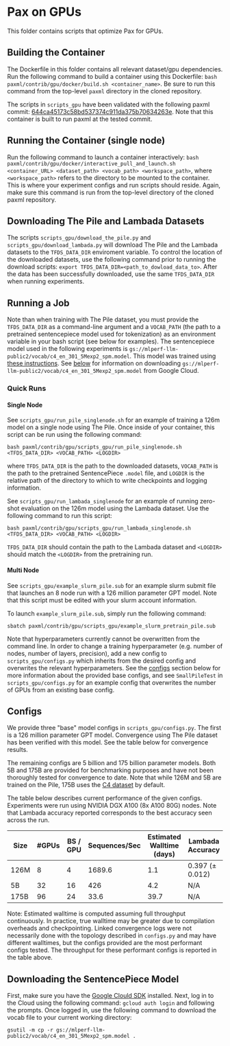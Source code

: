 # Pax on GPUs
This folder contains scripts that optimize Pax for GPUs.

## Building the Container
The Dockerfile in this folder contains all relevant dataset/gpu dependencies. Run the following command to build a container using this Dockerfile: `bash paxml/contrib/gpu/docker/build.sh <container_name>`. Be sure to run this command from the top-level `paxml` directory in the cloned repository.

The scripts in `scripts_gpu` have been validated with the following paxml commit: [644ca45173c58bd537374c911da375b70634263e](https://github.com/google/paxml/commit/644ca45173c58bd537374c911da375b70634263e). Note that this container is built to run paxml at the tested commit.

## Running the Container (single node)
Run the following command to launch a container interactively: `bash paxml/contrib/gpu/docker/interactive_pull_and_launch.sh <container_URL> <dataset_path> <vocab_path> <workspace_path>`, where `<workspace_path>` refers to the directory to be mounted to the container. This is where your experiment configs and run scripts should reside. Again, make sure this command is run from the top-level directory of the cloned paxml repository. 

## Downloading The Pile and Lambada Datasets
The scripts `scripts_gpu/download_the_pile.py` and `scripts_gpu/download_lambada.py` will download The Pile and the Lambada datasets to the `TFDS_DATA_DIR` enviroment variable. To control the location of the downloaded datasets, use the following command prior to running the download scripts: `export TFDS_DATA_DIR=<path_to_dowload_data_to>`. After the data has been successfully downloaded, use the same `TFDS_DATA_DIR` when running experiments.

## Running a Job
Note than when training with The Pile dataset, you must provide the `TFDS_DATA_DIR` as a command-line argument and a `VOCAB_PATH` (the path to a pretrained sentencepiece model used for tokenization) as an environment variable in your bash script (see below for examples). The sentencepiece model used in the following experiments is `gs://mlperf-llm-public2/vocab/c4_en_301_5Mexp2_spm.model`. This model was trained using [these instructions](https://github.com/sgpyc/training/blob/paxml-llm-draft/large_language_model/paxml/utils/generate_spm.md). See [below](#Downloading-the-SentencePiece-Model) for information on downloading `gs://mlperf-llm-public2/vocab/c4_en_301_5Mexp2_spm.model` from Google Cloud. 

### Quick Runs
#### Single Node
See `scripts_gpu/run_pile_singlenode.sh` for an example of training a 126m model on a single node using The Pile. Once inside of your container, this script can be run using the following command: 
``` 
bash paxml/contrib/gpu/scripts_gpu/run_pile_singlenode.sh <TFDS_DATA_DIR> <VOCAB_PATH> <LOGDIR>
```
where `TFDS_DATA_DIR` is the path to the downloaded datasets, `VOCAB_PATH` is the path to the pretrained SentencePiece `.model` file, and `LOGDIR` is the relative path of the directory to which to write checkpoints and logging information.

See `scripts_gpu/run_lambada_singlenode` for an example of running zero-shot evaluation on the 126m model using the Lambada dataset. Use the following command to run this script:
``` 
bash paxml/contrib/gpu/scripts_gpu/run_lambada_singlenode.sh <TFDS_DATA_DIR> <VOCAB_PATH> <LOGDIR>
```
`TFDS_DATA_DIR` should contain the path to the Lambada dataset and `<LOGDIR>` should match the `<LOGDIR>` from the pretraining run.

#### Multi Node
See `scripts_gpu/example_slurm_pile.sub` for an example slurm submit file that launches an 8 node run with a 126 million parameter GPT model. Note that this script must be edited with your slurm account information. 

To launch `example_slurm_pile.sub`, simply run the following command: 
```
sbatch paxml/contrib/gpu/scripts_gpu/example_slurm_pretrain_pile.sub
```
Note that hyperparameters currently cannot be overwritten from the command line. In order to change a training hyperparameter (e.g. number of nodes, number of layers, precision), add a new config to `scripts_gpu/configs.py` which inherits from the desired config and overwrites the relevant hyperparameters. See the [configs](#Configs) section below for more information about the provided base configs, and see `SmallPileTest` in `scripts_gpu/configs.py` for an example config that overwrites the number of GPUs from an existing base config. 

## Configs
We provide three "base" model configs in `scripts_gpu/configs.py`. The first is a 126 million parameter GPT model. Convergence using The Pile dataset has been verified with this model. See the table below for convergence results. 

The remaining configs are 5 billion and 175 billion parameter models. Both 5B and 175B are provided for benchmarking purposes and have not been thoroughly tested for convergence to date. Note that while 126M and 5B are trained on the Pile, 175B uses the [C4 dataset](https://github.com/google/paxml/blob/7656f4913885fc8e810423ed78b47a2ec77e9bbf/paxml/tasks/lm/params/c4.py#L149) by default. 

The table below describes current performance of the given configs. Experiments were run using NVIDIA DGX A100 (8x A100 80G) nodes. Note that Lambada accuracy reported corresponds to the best accuracy seen across the run.

| Size | #GPUs | BS / GPU | Sequences/Sec | Estimated Walltime (days) | Lambada Accuracy | Convergence Log |
| ---- | ----- | -------- | ------------- | ------------------------- | ---------------- | --------------- |
| 126M |  8    | 4        |   1689.6      |   1.1                     |        0.397 (± 0.012)     | [log](https://tensorboard.dev/experiment/RCroDLAUQzGUoudzqD1NmQ/) |
| 5B   | 32    | 16       |     426       |     4.2                   |       N/A        | N/A             |
| 175B | 96    | 24       |    33.6       |      39.7                 |    N/A           |  N/A           |

Note: Estimated walltime is computed assuming full throughput continuously. In practice, true walltime may be greater due to compilation overheads and checkpointing. Linked convergence logs were not necessarily done with the topology described in `configs.py` and may have different walltimes, but the configs provided are the most performant configs tested. The throughput for these performant configs is reported in the table above. 

## Downloading the SentencePiece Model
First, make sure you have the [Google Clould SDK](https://cloud.google.com/sdk/docs/install) installed. Next, log in to the Cloud using the following command: `gcloud auth login` and following the prompts. Once logged in, use the following command to download the vocab file to your current working directory: 
```
gsutil -m cp -r gs://mlperf-llm-public2/vocab/c4_en_301_5Mexp2_spm.model .
```
